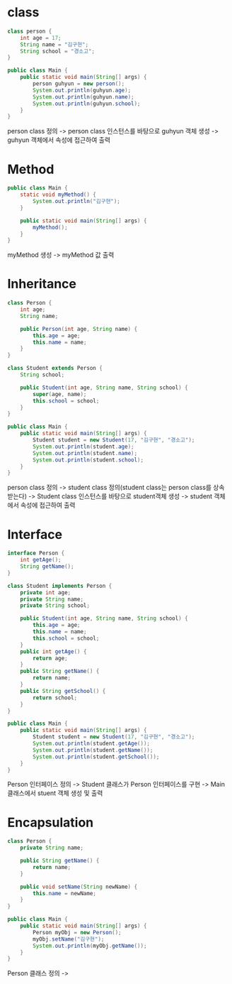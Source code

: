 # class

```java
class person {
    int age = 17;
    String name = "김구현";
    String school = "경소고";
}

public class Main {
    public static void main(String[] args) {
        person guhyun = new person();
        System.out.println(guhyun.age);
        System.out.println(guhyun.name);
        System.out.println(guhyun.school);
    }
}
```
person class 정의 ->
person class 인스턴스를 바탕으로 guhyun 객체 생성 ->
guhyun 객체에서 속성에 접근하여 출력

# Method
```java
public class Main {
    static void myMethod() {
        System.out.println("김구현");
    }

    public static void main(String[] args) {
        myMethod();
    }
}

```
myMethod 생성 ->
myMethod 값 출력

# Inheritance

```java
class Person {
    int age;
    String name;

    public Person(int age, String name) {
        this.age = age;
        this.name = name;
    }
}

class Student extends Person {
    String school;

    public Student(int age, String name, String school) {
        super(age, name);
        this.school = school;
    }
}

public class Main {
    public static void main(String[] args) {
        Student student = new Student(17, "김구현", "경소고");
        System.out.println(student.age);
        System.out.println(student.name);
        System.out.println(student.school);
    }
}
```
person class 정의 ->
student class 정의(student class는 person class를 상속 받는다) ->
Student class 인스턴스를 바탕으로 student객체 생성 ->
student 객체에서 속성에 접근하여 출력

# Interface

```java
interface Person {
    int getAge();
    String getName();
}

class Student implements Person {
    private int age;
    private String name;
    private String school;

    public Student(int age, String name, String school) {
        this.age = age;
        this.name = name;
        this.school = school;
    }
    public int getAge() {
        return age;
    }
    public String getName() {
        return name;
    }
    public String getSchool() {
        return school;
    }
}

public class Main {
    public static void main(String[] args) {
        Student student = new Student(17, "김구현", "경소고");
        System.out.println(student.getAge());
        System.out.println(student.getName());
        System.out.println(student.getSchool());
    }
}
```
Person 인터페이스 정의 ->
Student 클래스가 Person 인터페이스를 구현 ->
Main 클래스에서 stuent 객체 생성 및 출력 

# Encapsulation
```java
class Person {
    private String name;

    public String getName() {
        return name;
    }

    public void setName(String newName) {
        this.name = newName;
    }
}

public class Main {
    public static void main(String[] args) {
        Person myObj = new Person();
        myObj.setName("김구현");
        System.out.println(myObj.getName());
    }
}
```
Person 클래스 정의 ->

# 
```java
```

# 
```java



